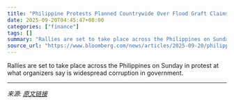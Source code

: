 ```yaml
---
title: "Philippine Protests Planned Countrywide Over Flood Graft Claims"
date: 2025-09-20T04:45:47+08:00
categories: ["finance"]
tags: []
summary: "Rallies are set to take place across the Philippines on Sunday in protest at what organizers say is widespread corruption in government."
source_url: "https://www.bloomberg.com/news/articles/2025-09-20/philippine-protests-planned-countrywide-over-flood-graft-claims"
---
```


Rallies are set to take place across the Philippines on Sunday in protest at what organizers say is widespread corruption in government.

---

*来源: [原文链接](https://www.bloomberg.com/news/articles/2025-09-20/philippine-protests-planned-countrywide-over-flood-graft-claims)*
